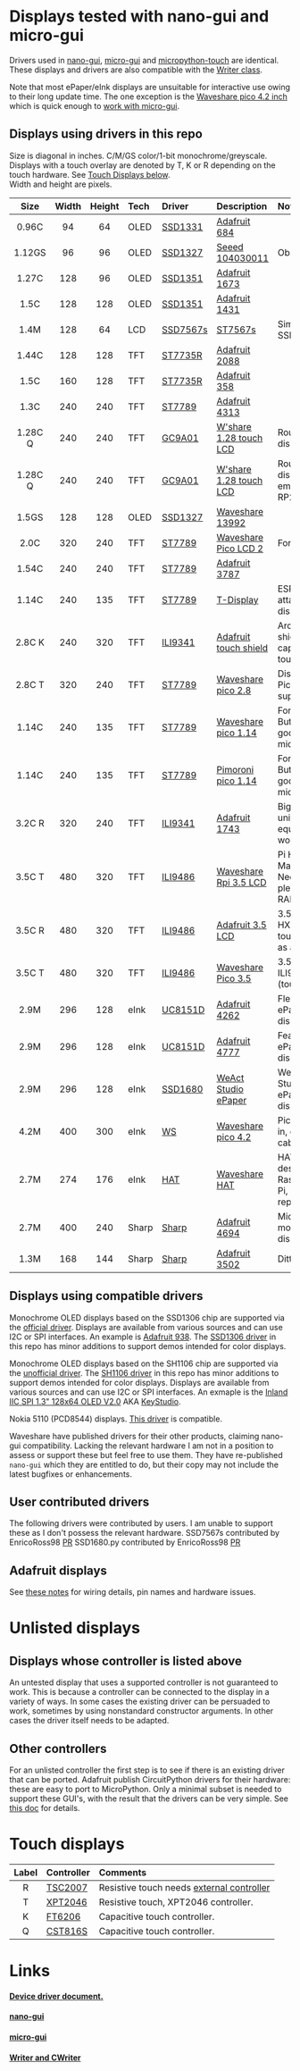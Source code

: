 # Displays tested with nano-gui and micro-gui

Drivers used in [nano-gui](https://github.com/peterhinch/micropython-nano-gui),
[micro-gui](https://github.com/peterhinch/micropython-micro-gui) and
[micropython-touch](https://github.com/peterhinch/micropython-touch) are
identical. These displays and drivers are also compatible with the
[Writer class](https://github.com/peterhinch/micropython-font-to-py/blob/master/writer/WRITER.md).

Note that most ePaper/eInk displays are unsuitable for interactive use owing to
their long update time. The one exception is the [Waveshare pico 4.2 inch][19m]
which is quick enough to [work with micro-gui][1z].

## Displays using drivers in this repo

Size is diagonal in inches. C/M/GS color/1-bit monochrome/greyscale.  
Displays with a touch overlay are denoted by T, K or R depending on the touch
hardware. See [Touch Displays below](./DISPLAYS.md#touch-displays).  
Width and height are pixels.  

| Size   | Width | Height | Tech  | Driver         | Description                  | Notes                                        |
|:------:|:-----:|:------:|:------|:---------------|:-----------------------------|:---------------------------------------------|
| 0.96C  |  94   |   64   | OLED  | [SSD1331][1d]  | [Adafruit 684][1m]           |                                              |
| 1.12GS |  96   |   96   | OLED  | [SSD1327][11d] | [Seeed 104030011][21m]       | Obsolescent.                                 |
| 1.27C  | 128   |   96   | OLED  | [SSD1351][2d]  | [Adafruit 1673][2m]          |                                              |
| 1.5C   | 128   |  128   | OLED  | [SSD1351][2d]  | [Adafruit 1431][3m]          |                                              |
| 1.4M   | 128   |   64   | LCD   | [SSD7567s][16d]| [ST7567s][27m]               | Similar to SSD1306                           |
| 1.44C  | 128   |  128   | TFT   | [ST7735R][4d]  | [Adafruit 2088][5m]          |                                              |
| 1.5C   | 160   |  128   | TFT   | [ST7735R][4d]  | [Adafruit 358][6m]           |                                              |
| 1.3C   | 240   |  240   | TFT   | [ST7789][5d]   | [Adafruit 4313][7m]          |                                              |
| 1.28C Q| 240   |  240   | TFT   | [GC9A01][17d]  | [W'share 1.28 touch LCD][29m]| Round touch display                          |
| 1.28C Q| 240   |  240   | TFT   | [GC9A01][17d]  | [W'share 1.28 touch LCD][30m]| Round touch display with embedded RP2 chip   |
| 1.5GS  | 128   |  128   | OLED  | [SSD1327][11d] | [Waveshare 13992][20m]       |                                              |
| 2.0C   | 320   |  240   | TFT   | [ST7789][5d]   | [Waveshare Pico LCD 2][18m]  | For Pi Pico.                                 |
| 1.54C  | 240   |  240   | TFT   | [ST7789][5d]   | [Adafruit 3787][8m]          |                                              |
| 1.14C  | 240   |  135   | TFT   | [ST7789][5d]   | [T-Display][9m]              | ESP32 with attached display.                 |
| 2.8C K | 240   |  320   | TFT   | [ILI9341][6d]  | [Adafruit touch shield][28m] | Arduino shield format capacitive touch.      |
| 2.8C T | 320   |  240   | TFT   | [ST7789][5d]   | [Waveshare pico 2.8][10m]    | Display for Pi Pico. (Touch support).        |
| 1.14C  | 240   |  135   | TFT   | [ST7789][5d]   | [Waveshare pico 1.14][11m]   | For Pi Pico. Buttons good for micro-gui.     |
| 1.14C  | 240   |  135   | TFT   | [ST7789][5d]   | [Pimoroni pico 1.14][23m]    | For Pi Pico. Buttons good for micro-gui.     |
| 3.2C R | 320   |  240   | TFT   | [ILI9341][6d]  | [Adafruit 1743][12m]         | Big touch unit. eBay equivalents work here.  |
| 3.5C T | 480   |  320   | TFT   | [ILI9486][12d] | [Waveshare Rpi 3.5 LCD][22m] | Pi HAT. Many pixels. Needs plenty of RAM.    |
| 3.5C R | 480   |  320   | TFT   | [ILI9486][12d] | [Adafruit 3.5 LCD][24m]      | 3.5" HX8357D touch, notes as above.          |
| 3.5C T | 480   |  320   | TFT   | [ILI9486][12d] | [Waveshare Pico 3.5][25m]    | 3.5" Pico ILI9488 (touch).                   |
| 2.9M   | 296   |  128   | eInk  | [UC8151D][7d]  | [Adafruit 4262][13m]         | Flexible ePaper display.                     |
| 2.9M   | 296   |  128   | eInk  | [UC8151D][7d]  | [Adafruit 4777][15m]         | FeatherWing ePaper display.                  |
| 2.9M   | 296   |  128   | eInk  | [SSD1680][15d] | [WeAct Studio ePaper][26m]   | WeAct Studio ePaper display.                 |
| 4.2M   | 400   |  300   | eInk  | [WS][10d]      | [Waveshare pico 4.2][19m]    | Pico plugs in, others via cable [see][1z].   |
| 2.7M   | 274   |  176   | eInk  | [HAT][8d]      | [Waveshare HAT][14m]         | HAT designed for Raspberry Pi, repurposed.   |
| 2.7M   | 400   |  240   | Sharp | [Sharp][9d]    | [Adafruit 4694][16m]         | Micropower monochrome display.               |
| 1.3M   | 168   |  144   | Sharp | [Sharp][9d]    | [Adafruit 3502][17m]         | Ditto.                                       |

## Displays using compatible drivers

Monochrome OLED displays based on the SSD1306 chip are supported via the
[official driver][3d]. Displays are available from various sources and can use
I2C or SPI interfaces. An example is [Adafruit 938][4m]. The [SSD1306 driver][14d]
in this repo has minor additions to support demos intended for color displays.

Monochrome OLED displays based on the SH1106 chip are supported via the
[unofficial driver](https://github.com/robert-hh/SH1106). The [SH1106 driver][13d]
in this repo has minor additions to support demos intended for color displays.
Displays are available from various sources and can use I2C or SPI interfaces.
An exmaple is the [Inland IIC SPI 1.3" 128x64 OLED V2.0](https://www.microcenter.com/product/643965/inland-iic-spi-13-128x64-oled-v20-graphic-display-module-for-arduino-uno-r3)
AKA [KeyStudio](https://wiki.keyestudio.com/Ks0056_keyestudio_1.3%22_128x64_OLED_Graphic_Display).


Nokia 5110 (PCD8544) displays. [This driver](https://github.com/mcauser/micropython-pcd8544.git)
is compatible.

Waveshare have published drivers for their other products, claiming nano-gui
compatibility. Lacking the relevant hardware I am not in a position to assess or
support these but feel free to use them. They have re-published `nano-gui` which
they are entitled to do, but their copy may not include the latest bugfixes or
enhancements.

## User contributed drivers

The following drivers were contributed by users. I am unable to support these as
I don't possess the relevant hardware.
SSD7567s contributed by EnricoRoss98 [PR](https://github.com/peterhinch/micropython-nano-gui/pull/57)
SSD1680.py contributed by EnricoRoss98 [PR](https://github.com/peterhinch/micropython-nano-gui/pull/56)

## Adafruit displays

See [these notes](./ADAFRUIT.md) for wiring details, pin names and hardware
issues.

# Unlisted displays

## Displays whose controller is listed above

An untested display that uses a supported controller is not guaranteed to work.
This is because a controller can be connected to the display in a variety of
ways. In some cases the existing driver can be persuaded to work, sometimes by
using nonstandard constructor arguments. In other cases the driver itself needs
to be adapted.

## Other controllers

For an unlisted controller the first step is to see if there is an existing
driver that can be ported. Adafruit publish CircuitPython drivers for their
hardware: these are easy to port to MicroPython. Only a minimal subset is
needed to support these GUI's, with the result that the drivers can be very
simple. See [this doc](./DRIVERS.md#7-writing-device-drivers) for details.

# Touch displays



| Label | Controller    | Comments                                        |
|:-----:|:--------------|:------------------------------------------------|
| R     | [TSC2007][1t] | Resistive touch needs [external controller][1q] |
| T     | [XPT2046][2t] | Resistive touch, XPT2046 controller.            |
| K     | [FT6206][3t]  | Capacitive touch controller.                    |
| Q     | [CST816S][4t] | Capacitive touch controller.                    |

# Links

#### [Device driver document.](./DRIVERS.md)

#### [nano-gui](https://github.com/peterhinch/micropython-nano-gui)

#### [micro-gui](https://github.com/peterhinch/micropython-micro-gui)

#### [Writer and CWriter](https://github.com/peterhinch/micropython-font-to-py/blob/master/writer/WRITER.md)

[1d]: https://github.com/peterhinch/micropython-nano-gui/blob/master/DRIVERS.md#22-drivers-for-ssd1331
[2d]: https://github.com/peterhinch/micropython-nano-gui/blob/master/DRIVERS.md#21-drivers-for-ssd1351
[3d]: https://github.com/micropython/micropython/blob/master/drivers/display/ssd1306.py
[4d]: https://github.com/peterhinch/micropython-nano-gui/blob/master/DRIVERS.md#31-drivers-for-st7735r
[5d]: https://github.com/peterhinch/micropython-nano-gui/blob/master/DRIVERS.md#33-drivers-for-st7789
[6d]: https://github.com/peterhinch/micropython-nano-gui/blob/master/DRIVERS.md#32-drivers-for-ili9341
[7d]: https://github.com/peterhinch/micropython-nano-gui/blob/master/DRIVERS.md#51-adafruit-monochrome-eink-displays
[8d]: https://github.com/peterhinch/micropython-nano-gui/blob/master/DRIVERS.md#52-waveshare-eink-display-hat
[9d]: https://github.com/peterhinch/micropython-nano-gui/blob/master/DRIVERS.md#4-drivers-for-sharp-displays
[10d]: https://github.com/peterhinch/micropython-nano-gui/blob/master/DRIVERS.md#53-waveshare-400x300-pi-pico-display
[11d]: https://github.com/peterhinch/micropython-nano-gui/blob/master/DRIVERS.md#23-drivers-for-ssd1327
[12d]: https://github.com/peterhinch/micropython-nano-gui/blob/master/DRIVERS.md#34-driver-for-ili9486
[13d]: https://github.com/peterhinch/micropython-nano-gui/blob/master/drivers/sh1106/sh1106.py
[14d]: https://github.com/peterhinch/micropython-nano-gui/blob/master/drivers/ssd1306/ssd1306.py
[15d]: https://github.com/peterhinch/micropython-nano-gui/blob/master/DRIVERS.md#54-weact-studio-ssd1680-eink-displays
[16d]: https://github.com/peterhinch/micropython-nano-gui/blob/master/drivers/st7567s/st7567s.py
[17d]: https://github.com/peterhinch/micropython-nano-gui/blob/master/drivers/gc9a01/gc9a01.py

[1m]: https://www.adafruit.com/product/684
[2m]: https://www.adafruit.com/product/1673
[3m]: https://www.adafruit.com/product/1431
[4m]: https://www.adafruit.com/product/938
[5m]: https://www.adafruit.com/product/2088
[6m]: https://www.adafruit.com/product/358
[7m]: https://www.adafruit.com/product/4313
[8m]: https://www.adafruit.com/product/3787
[9m]: http://www.lilygo.cn/prod_view.aspx?TypeId=50033&Id=1126&FId=t3%3a50033%3a3&msclkid=b46a3d0ecf7d11ec88e6ae013d02d194
[10m]: https://www.waveshare.com/Pico-ResTouch-LCD-2.8.htm
[11m]: https://www.waveshare.com/pico-lcd-1.14.htm
[12m]: https://www.adafruit.com/product/1743
[13m]: https://www.adafruit.com/product/4262
[14m]: https://www.waveshare.com/wiki/2.7inch_e-Paper_HAT
[15m]: https://www.adafruit.com/product/4777
[16m]: https://www.adafruit.com/product/4694
[17m]: https://www.adafruit.com/product/3502
[18m]: https://www.waveshare.com/wiki/Pico-LCD-2
[19m]: https://www.waveshare.com/pico-epaper-4.2.htm
[20m]: https://www.waveshare.com/product/ai/displays/oled/1.5inch-oled-module.htm?___SID=U
[21m]: https://www.seeedstudio.com/Grove-OLED-Display-1-12.html?queryID=080778ddd8f54df96ca0e016af616327&objectID=1763&indexName=bazaar_retailer_products
[22m]: https://www.waveshare.com/product/3.5inch-rpi-lcd-a.htm
[23m]: https://shop.pimoroni.com/products/pico-display-pack?variant=32368664215635
[24m]: https://www.adafruit.com/product/2050
[25m]: https://www.waveshare.com/wiki/Pico-ResTouch-LCD-3.5
[26m]: https://aliexpress.com/item/1005004644515880.html
[27m]: https://www.buydisplay.com/1-4-inch-graphic-128x64-lcd-module-serial-spi-st7567s-black-on-white
[28m]: https://www.adafruit.com/product/1947
[29m]: https://www.waveshare.com/wiki/1.28inch_Touch_LCD
[30m]: https://www.waveshare.com/wiki/RP2040-Touch-LCD-1.28

[1t]: https://github.com/peterhinch/micropython-touch/blob/master/TOUCHPAD.md#tsc2007
[2t]: https://github.com/peterhinch/micropython-touch/blob/master/TOUCHPAD.md#xpt2046
[3t]: https://github.com/peterhinch/micropython-touch/blob/master/TOUCHPAD.md#ft6206-capacitive-controller
[4t]: https://github.com/peterhinch/micropython-touch/blob/master/TOUCHPAD.md#cst816s-capacitive-controller

[1q]: https://www.adafruit.com/product/5423

[1z]: https://github.com/peterhinch/micropython-micro-gui/blob/main/README.md#10-epaper-displays
